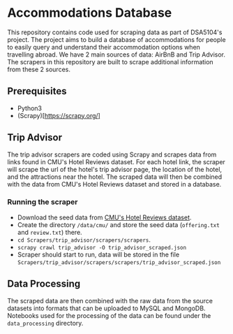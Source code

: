 # Accommodations Database

This repository contains code used for scraping data as part of DSA5104's project. 
The project aims to build a database of accommodations for people to easily query and understand their accommodation options when travelling abroad. 
We have 2 main sources of data: AirBnB and Trip Advisor. The scrapers in this repository are built to scrape additional information from these 2 sources.

## Prerequisites

* Python3
* (Scrapy)[https://scrapy.org/]


## Trip Advisor

The trip advisor scrapers are coded using Scrapy and scrapes data from links found in CMU's Hotel Reviews dataset. 
For each hotel link, the scraper will scrape the url of the hotel's trip advisor page, the location of the hotel, and the attractions near the hotel.
The scraped data will then be combined with the data from CMU's Hotel Reviews dataset and stored in a database.


### Running the scraper

* Download the seed data from [CMU's Hotel Reviews dataset](https://www.cs.cmu.edu/~jiweil/html/hotel-review.html).
* Create the directory `/data/cmu/` and store the seed data (`offering.txt` and `review.txt`) there. 
* `cd Scrapers/trip_advisor/scrapers/scrapers`.
* `scrapy crawl trip_advisor -O trip_advisor_scraped.json`
* Scraper should start to run, data will be stored in the file `Scrapers/trip_advisor/scrapers/scrapers/trip_advisor_scraped.json`


## Data Processing

The scraped data are then combined with the raw data from the source datasets into formats that can be uploaded to MySQL and MongoDB. 
Notebooks used for the processing of the data can be found under the `data_processing` directory.

